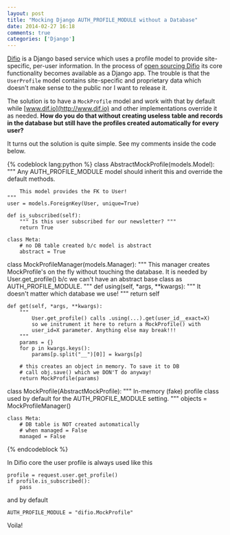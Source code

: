 ```yaml
---
layout: post
title: "Mocking Django AUTH_PROFILE_MODULE without a Database"
date: 2014-02-27 16:18
comments: true
categories: ['Django']
---
```


[Difio](http://www.dif.io) is a Django based service which uses a profile
model to provide site-specific, per-user information.
In the process of [open sourcing Difio](https://github.com/difio/difio) its core
functionality becomes available as a Django app. The trouble is that the 
`UserProfile` model contains site-specific and proprietary data which doesn't
make sense to the public nor I want to release it.

The solution is to have a `MockProfile` model and work with
that by default while [www.dif.io](http://www.dif.io) and other implementations
override it as needed.
**How do you do that without creating useless table and records in the database
but still have the profiles created automatically for every user?**

It turns out the solution is quite simple. See my comments inside the code below.

{% codeblock lang:python %}
class AbstractMockProfile(models.Model):
    """
        Any AUTH_PROFILE_MODULE model should inherit this
        and override the default methods.

        This model provides the FK to User!
    """
    user = models.ForeignKey(User, unique=True)

    def is_subscribed(self):
        """ Is this user subscribed for our newsletter? """
        return True

    class Meta:
        # no DB table created b/c model is abstract
        abstract = True

class MockProfileManager(models.Manager):
    """
        This manager creates MockProfile's on the fly without
        touching the database. It is needed by User.get_profile()
        b/c we can't have an abstract base class as AUTH_PROFILE_MODULE.
    """
    def using(self, *args, **kwargs):
        """ It doesn't matter which database we use! """
        return self

    def get(self, *args, **kwargs):
        """
            User.get_profile() calls .using(...).get(user_id__exact=X)
            so we instrument it here to return a MockProfile() with
            user_id=X parameter. Anything else may break!!!
        """
        params = {}
        for p in kwargs.keys():
            params[p.split("__")[0]] = kwargs[p]

        # this creates an object in memory. To save it to DB
        # call obj.save() which we DON'T do anyway!
        return MockProfile(params)


class MockProfile(AbstractMockProfile):
    """
        In-memory (fake) profile class used by default for
        the AUTH_PROFILE_MODULE setting.
    """
    objects = MockProfileManager()

    class Meta:
        # DB table is NOT created automatically
        # when managed = False
        managed = False

{% endcodeblock %}


In Difio core the user profile is always used like this

    profile = request.user.get_profile()
    if profile.is_subscribed():
        pass

and by default

    AUTH_PROFILE_MODULE = "difio.MockProfile"

Voila!
